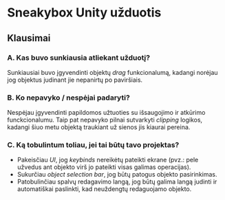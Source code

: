 # Sneakybox Unity užduotis
 
## Klausimai

### A. Kas buvo sunkiausia atliekant užduotį?
Sunkiausiai buvo įgyvendinti objektų *drag* funkcionalumą, kadangi norėjau jog objektus judinant jie nepanirtų po paviršiais.

### B. Ko nepavyko / nespėjai padaryti?
Nespėjau įgyvendinti papildomos užtuoties su išsaugojimo ir atkūrimo
funckcionalumu.
Taip pat nepavyko pilnai sutvarkyti *clipping* logikos, kadangi šiuo metu objektą traukiant už sienos jis kiaurai pereina.

### C. Ką tobulintum toliau, jei tai būtų tavo projektas?
- Pakeisčiau *UI*, jog *keybinds* nereikėtų pateikti ekrane (pvz.: pele užvedus ant objekto virš jo pateikti visas galimas operacijas).
- Sukurčiau *object selection bar*, jog būtų patogus objekto pasirinkimas.
- Patobulinčiau spalvų redagavimo langą, jog būtų galima langą judinti ir automatiškai paslinkti, kad neuždengtų redaguojamo objekto.
